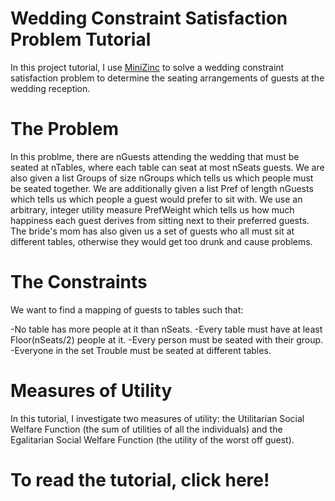 # Wedding Constraint Satisfaction Problem Tutorial
In this project tutorial, I use [MiniZinc](https://www.minizinc.org/) to solve a wedding constraint satisfaction problem to determine the seating arrangements of guests at the wedding reception. 
      
# The Problem
In this problme, there are nGuests attending the wedding that must be seated at nTables, where each table can seat at most nSeats guests. We are also given a list Groups of size nGroups which tells us which people must be seated together. We are additionally given a list Pref of length nGuests which tells us which people a guest would prefer to sit with. We use an arbitrary, integer utility measure PrefWeight which tells us how much happiness each guest derives from sitting next to their preferred guests. The bride's mom has also given us a set of guests who all must sit at different tables, otherwise they would get too drunk and cause problems.
       
# The Constraints
We want to find a mapping of guests to tables such that:
      
-No table has more people at it than nSeats.
-Every table must have at least Floor(nSeats/2) people at it.
-Every person must be seated with their group.
-Everyone in the set Trouble must be seated at different tables.
        
# Measures of Utility
In this tutorial, I investigate two measures of utility: the Utilitarian Social Welfare Function (the sum of utilities of all the individuals) and the Egalitarian Social Welfare Function (the utility of the worst off guest). 
      
# To read the tutorial, click here!
